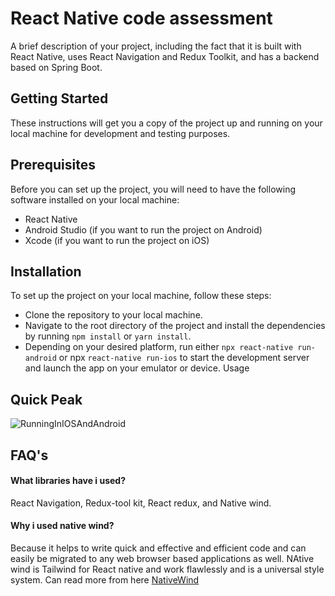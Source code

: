 # React Native code assessment

A brief description of your project, including the fact that it is built with React Native, uses React Navigation and Redux Toolkit, and has a backend based on Spring Boot.

## Getting Started

These instructions will get you a copy of the project up and running on your local machine for development and testing purposes.

## Prerequisites

Before you can set up the project, you will need to have the following software installed on your local machine:

- React Native
- Android Studio (if you want to run the project on Android)
- Xcode (if you want to run the project on iOS)

## Installation

To set up the project on your local machine, follow these steps:

- Clone the repository to your local machine.
- Navigate to the root directory of the project and install the dependencies by running `npm install` or `yarn install`.
- Depending on your desired platform, run either `npx react-native run-android` or npx `react-native run-ios` to start the development server and launch the app on your emulator or device.
  Usage

## Quick Peak

![RunningInIOSAndAndroid](https://imgur.com/pCw67vc)

## FAQ's

#### What libraries have i used?

React Navigation, Redux-tool kit, React redux, and Native wind.

#### Why i used native wind?

Because it helps to write quick and effective and efficient code and can easily be migrated to any web browser based applications as well. NAtive wind is Tailwind for React native and work flawlessly and is a universal style system. Can read more from here [NativeWind](https://www.nativewind.dev/)
